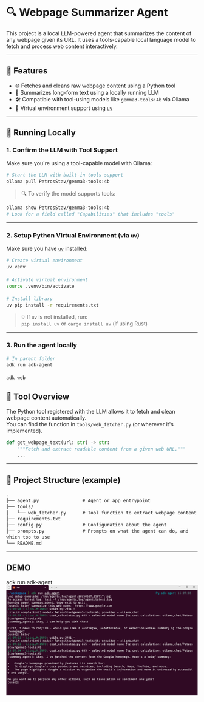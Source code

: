 # 🔍 Webpage Summarizer Agent

This project is a local LLM-powered agent that summarizes the content of any webpage given its URL. It uses a tools-capable local language model to fetch and process web content interactively.

---

## 🚀 Features

- 🌐 Fetches and cleans raw webpage content using a Python tool  
- 🧠 Summarizes long-form text using a locally running LLM  
- 🛠️ Compatible with tool-using models like `gemma3-tools:4b` via Ollama  
- 🐍 Virtual environment support using [`uv`](https://github.com/astral-sh/uv)

---

## 🧪 Running Locally

### 1. Confirm the LLM with Tool Support

Make sure you're using a tool-capable model with Ollama:

```bash
# Start the LLM with built-in tools support
ollama pull PetrosStav/gemma3-tools:4b
```

> 🔍 To verify the model supports tools:

```bash
ollama show PetrosStav/gemma3-tools:4b
# Look for a field called "Capabilities" that includes "tools"
```

---

### 2. Setup Python Virtual Environment (via `uv`)

Make sure you have [`uv`](https://github.com/astral-sh/uv) installed:

```bash
# Create virtual environment
uv venv

# Activate virtual environment
source .venv/bin/activate

# Install library
uv pip install -r requirements.txt
```

> 💡 If `uv` is not installed, run:  
> `pip install uv` or `cargo install uv` (if using Rust)

---

### 3. Run the agent locally
```bash
# In parent folder
adk run adk-agent

adk web
```

## 🧰 Tool Overview

The Python tool registered with the LLM allows it to fetch and clean webpage content automatically.  
You can find the function in `tools/web_fetcher.py` (or wherever it's implemented).

```python
def get_webpage_text(url: str) -> str:
    """Fetch and extract readable content from a given web URL."""
    ...
```

---

## 📂 Project Structure (example)

```
.
├── agent.py                # Agent or app entrypoint
├── tools/
│   └── web_fetcher.py      # Tool function to extract webpage content
├── requirements.txt 
├── config.py               # Configuration about the agent
├── prompts.py              # Prompts on what the agent can do, and which too to use      
└── README.md
```

---
## DEMO
adk run adk-agent
![Demo](demo.png)